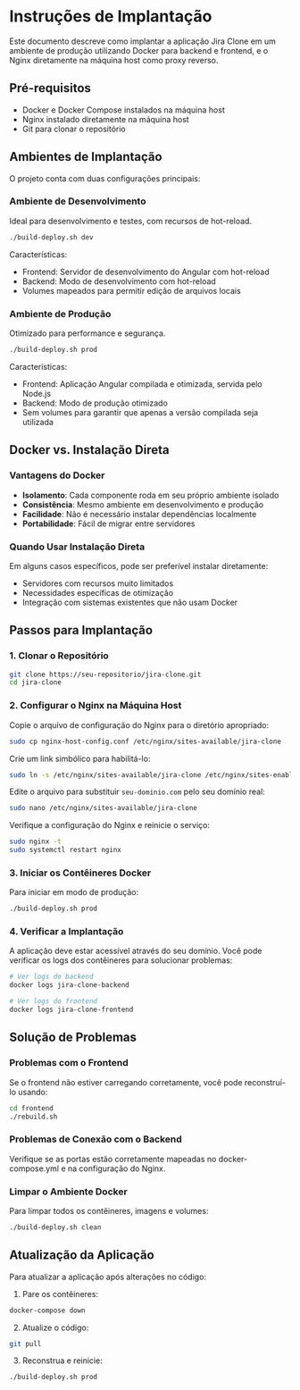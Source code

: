 # Instruções de Implantação

Este documento descreve como implantar a aplicação Jira Clone em um ambiente de produção utilizando Docker para backend e frontend, e o Nginx diretamente na máquina host como proxy reverso.

## Pré-requisitos

- Docker e Docker Compose instalados na máquina host
- Nginx instalado diretamente na máquina host
- Git para clonar o repositório

## Ambientes de Implantação

O projeto conta com duas configurações principais:

### Ambiente de Desenvolvimento

Ideal para desenvolvimento e testes, com recursos de hot-reload.

```bash
./build-deploy.sh dev
```

Características:
- Frontend: Servidor de desenvolvimento do Angular com hot-reload
- Backend: Modo de desenvolvimento com hot-reload
- Volumes mapeados para permitir edição de arquivos locais

### Ambiente de Produção

Otimizado para performance e segurança.

```bash
./build-deploy.sh prod
```

Características:
- Frontend: Aplicação Angular compilada e otimizada, servida pelo Node.js
- Backend: Modo de produção otimizado
- Sem volumes para garantir que apenas a versão compilada seja utilizada

## Docker vs. Instalação Direta

### Vantagens do Docker

- **Isolamento**: Cada componente roda em seu próprio ambiente isolado
- **Consistência**: Mesmo ambiente em desenvolvimento e produção
- **Facilidade**: Não é necessário instalar dependências localmente
- **Portabilidade**: Fácil de migrar entre servidores

### Quando Usar Instalação Direta

Em alguns casos específicos, pode ser preferível instalar diretamente:
- Servidores com recursos muito limitados
- Necessidades específicas de otimização
- Integração com sistemas existentes que não usam Docker

## Passos para Implantação

### 1. Clonar o Repositório

```bash
git clone https://seu-repositorio/jira-clone.git
cd jira-clone
```

### 2. Configurar o Nginx na Máquina Host

Copie o arquivo de configuração do Nginx para o diretório apropriado:

```bash
sudo cp nginx-host-config.conf /etc/nginx/sites-available/jira-clone
```

Crie um link simbólico para habilitá-lo:

```bash
sudo ln -s /etc/nginx/sites-available/jira-clone /etc/nginx/sites-enabled/
```

Edite o arquivo para substituir `seu-dominio.com` pelo seu domínio real:

```bash
sudo nano /etc/nginx/sites-available/jira-clone
```

Verifique a configuração do Nginx e reinicie o serviço:

```bash
sudo nginx -t
sudo systemctl restart nginx
```

### 3. Iniciar os Contêineres Docker

Para iniciar em modo de produção:

```bash
./build-deploy.sh prod
```

### 4. Verificar a Implantação

A aplicação deve estar acessível através do seu domínio. Você pode verificar os logs dos contêineres para solucionar problemas:

```bash
# Ver logs do backend
docker logs jira-clone-backend

# Ver logs do frontend
docker logs jira-clone-frontend
```

## Solução de Problemas

### Problemas com o Frontend

Se o frontend não estiver carregando corretamente, você pode reconstruí-lo usando:

```bash
cd frontend
./rebuild.sh
```

### Problemas de Conexão com o Backend

Verifique se as portas estão corretamente mapeadas no docker-compose.yml e na configuração do Nginx.

### Limpar o Ambiente Docker

Para limpar todos os contêineres, imagens e volumes:

```bash
./build-deploy.sh clean
```

## Atualização da Aplicação

Para atualizar a aplicação após alterações no código:

1. Pare os contêineres:
```bash
docker-compose down
```

2. Atualize o código:
```bash
git pull
```

3. Reconstrua e reinicie:
```bash
./build-deploy.sh prod
``` 